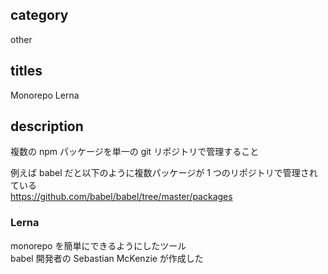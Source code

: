 ## category

other

## titles

Monorepo
Lerna

## description

複数の npm パッケージを単一の git リポジトリで管理すること

例えば babel だと以下のように複数パッケージが 1 つのリポジトリで管理されている  
https://github.com/babel/babel/tree/master/packages

### Lerna

monorepo を簡単にできるようにしたツール  
babel 開発者の Sebastian McKenzie が作成した
